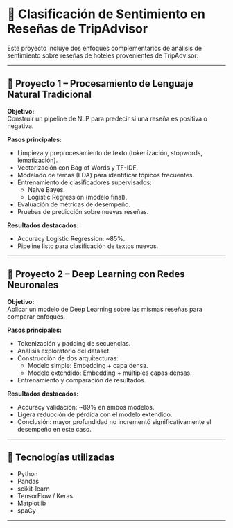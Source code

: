 # 🏨 Clasificación de Sentimiento en Reseñas de TripAdvisor

Este proyecto incluye dos enfoques complementarios de análisis de sentimiento sobre reseñas de hoteles provenientes de TripAdvisor:

---

## 📘 Proyecto 1 – Procesamiento de Lenguaje Natural Tradicional

**Objetivo:**  
Construir un pipeline de NLP para predecir si una reseña es positiva o negativa.

**Pasos principales:**
- Limpieza y preprocesamiento de texto (tokenización, stopwords, lematización).
- Vectorización con Bag of Words y TF-IDF.
- Modelado de temas (LDA) para identificar tópicos frecuentes.
- Entrenamiento de clasificadores supervisados:
  - Naive Bayes.
  - Logistic Regression (modelo final).
- Evaluación de métricas de desempeño.
- Pruebas de predicción sobre nuevas reseñas.

**Resultados destacados:**
- Accuracy Logistic Regression: ~85%.
- Pipeline listo para clasificación de textos nuevos.

---

## 🤖 Proyecto 2 – Deep Learning con Redes Neuronales

**Objetivo:**  
Aplicar un modelo de Deep Learning sobre las mismas reseñas para comparar enfoques.

**Pasos principales:**
- Tokenización y padding de secuencias.
- Análisis exploratorio del dataset.
- Construcción de dos arquitecturas:
  - Modelo simple: Embedding + capa densa.
  - Modelo extendido: Embedding + múltiples capas densas.
- Entrenamiento y comparación de resultados.

**Resultados destacados:**
- Accuracy validación: ~89% en ambos modelos.
- Ligera reducción de pérdida con el modelo extendido.
- Conclusión: mayor profundidad no incrementó significativamente el desempeño en este caso.

---

## 🚀 Tecnologías utilizadas
- Python
- Pandas
- scikit-learn
- TensorFlow / Keras
- Matplotlib
- spaCy

---

